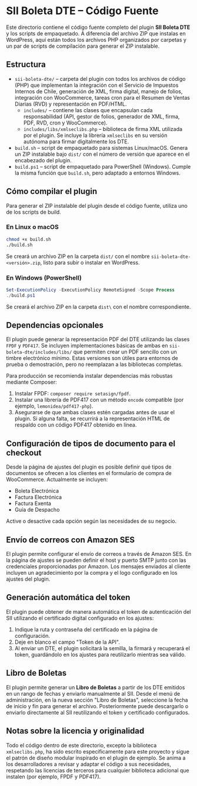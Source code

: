 # SII Boleta DTE – Código Fuente

Este directorio contiene el código fuente completo del plugin **SII Boleta DTE** y los scripts de empaquetado. A diferencia del archivo ZIP que instalas en WordPress, aquí están todos los archivos PHP organizados por carpetas y un par de scripts de compilación para generar el ZIP instalable.

## Estructura

- `sii-boleta-dte/` – carpeta del plugin con todos los archivos de código (PHP) que implementan la integración con el Servicio de Impuestos Internos de Chile, generación de XML, firma digital, manejo de folios, integración con WooCommerce, tareas cron para el Resumen de Ventas Diarias (RVD) y representación en PDF/HTML.
  - `includes/` – contiene las clases que encapsulan cada responsabilidad (API, gestor de folios, generador de XML, firma, PDF, RVD, cron y WooCommerce).
  - `includes/libs/xmlseclibs.php` – biblioteca de firma XML utilizada por el plugin. Se incluye la librería `xmlseclibs` en su versión autónoma para firmar digitalmente los DTE.
- `build.sh` – script de empaquetado para sistemas Linux/macOS. Genera un ZIP instalable bajo `dist/` con el número de versión que aparece en el encabezado del plugin.
- `build.ps1` – script de empaquetado para PowerShell (Windows). Cumple la misma función que `build.sh`, pero adaptado a entornos Windows.

## Cómo compilar el plugin

Para generar el ZIP instalable del plugin desde el código fuente, utiliza uno de los scripts de build.

### En Linux o macOS

```bash
chmod +x build.sh
./build.sh
```

Se creará un archivo ZIP en la carpeta `dist/` con el nombre `sii-boleta-dte-<versión>.zip`, listo para subir o instalar en WordPress.

### En Windows (PowerShell)

```powershell
Set-ExecutionPolicy -ExecutionPolicy RemoteSigned -Scope Process
./build.ps1
```

Se creará el archivo ZIP en la carpeta `dist\` con el nombre correspondiente.

## Dependencias opcionales

El plugin puede generar la representación PDF del DTE utilizando las clases `FPDF` y `PDF417`. Se incluyen implementaciones básicas de ambas en `sii-boleta-dte/includes/libs/` que permiten crear un PDF sencillo con un timbre electrónico mínimo. Estas versiones son útiles para entornos de prueba o demostración, pero no reemplazan a las bibliotecas completas.

Para producción se recomienda instalar dependencias más robustas mediante Composer:

1. Instalar FPDF: `composer require setasign/fpdf`.
2. Instalar una librería de PDF417 con un método `encode` compatible (por ejemplo, `lemonidea/pdf417-php`).
3. Asegurarse de que ambas clases estén cargadas antes de usar el plugin. Si alguna falta, se recurrirá a la representación HTML de respaldo con un código PDF417 obtenido en línea.

## Configuración de tipos de documento para el checkout

Desde la página de ajustes del plugin es posible definir qué tipos de documentos se ofrecen a los clientes en el formulario de compra de WooCommerce. Actualmente se incluyen:

- Boleta Electrónica
- Factura Electrónica
- Factura Exenta
- Guía de Despacho

Active o desactive cada opción según las necesidades de su negocio.

## Envío de correos con Amazon SES

El plugin permite configurar el envío de correos a través de Amazon SES. En la página de ajustes se pueden definir el host y puerto SMTP junto con las credenciales proporcionadas por Amazon. Los mensajes enviados al cliente incluyen un agradecimiento por la compra y el logo configurado en los ajustes del plugin.

## Generación automática del token

El plugin puede obtener de manera automática el token de autenticación del SII utilizando el certificado digital configurado en los ajustes:

1. Indique la ruta y contraseña del certificado en la página de configuración.
2. Deje en blanco el campo "Token de la API".
3. Al enviar un DTE, el plugin solicitará la semilla, la firmará y recuperará el token, guardándolo en los ajustes para reutilizarlo mientras sea válido.

## Libro de Boletas

El plugin permite generar un **Libro de Boletas** a partir de los DTE emitidos en un rango de fechas y enviarlo manualmente al SII.
Desde el menú de administración, en la nueva sección "Libro de Boletas", seleccione la fecha de inicio y fin para generar el archivo.
Posteriormente puede descargarlo o enviarlo directamente al SII reutilizando el token y certificado configurados.

## Notas sobre la licencia y originalidad

Todo el código dentro de este directorio, excepto la biblioteca `xmlseclibs.php`, ha sido escrito específicamente para este proyecto y sigue el patrón de diseño modular inspirado en el plugin de ejemplo. Se anima a los desarrolladores a revisar y adaptar el código a sus necesidades, respetando las licencias de terceros para cualquier biblioteca adicional que instalen (por ejemplo, FPDF y PDF417).
